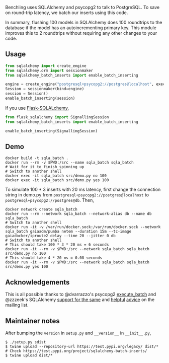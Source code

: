 Benchling uses SQLAlchemy and psycopg2 to talk to PostgreSQL.
To save on round-trip latency, we batch our inserts using this code.

In summary, flushing 100 models in SQLAlchemy does 100 roundtrips to the database if the model has an autoincrementing primary key.
This module improves this to 2 roundtrips without requiring any other changes to your code.

## Usage

```python
from sqlalchemy import create_engine
from sqlalchemy.orm import sessionmaker
from sqlalchemy_batch_inserts import enable_batch_inserting

engine = create_engine("postgresql+psycopg2://postgres@localhost", executemany_mode="values")  # SQLAlchemy < 1.3.7 needs use_batch_mode=True instead
Session = sessionmaker(bind=engine)
session = Session()
enable_batch_inserting(session)
```

If you use [Flask-SQLALchemy](https://flask-sqlalchemy.palletsprojects.com/),

```python
from flask_sqlalchemy import SignallingSession
from sqlalchemy_batch_inserts import enable_batch_inserting

enable_batch_inserting(SignallingSession)
```

## Demo

```
docker build -t sqla_batch .
docker run --rm -v $PWD:/src --name sqla_batch sqla_batch
# Wait for it to finish spinning up
# Switch to another shell
docker exec -it sqla_batch src/demo.py no 100
docker exec -it sqla_batch src/demo.py yes 100
```

To simulate 100 * 3 inserts with 20 ms latency,
first change the connection string in demo.py from
`postgresql+psycopg2://postgres@localhost` to `postgresql+psycopg2://postgres@db`.
Then,
```
docker network create sqla_batch
docker run --rm --network sqla_batch --network-alias db --name db sqla_batch
# Switch to another shell
docker run -it -v /var/run/docker.sock:/var/run/docker.sock --network sqla_batch gaiaadm/pumba netem --duration 15m --tc-image gaiadocker/iproute2 delay --time 20 --jitter 0 db
# Switch to another shell
# This should take 100 * 3 * 20 ms = 6 seconds
docker run -it --rm -v $PWD:/src --network sqla_batch sqla_batch src/demo.py no 100
# This should take 4 * 20 ms = 0.08 seconds
docker run -it --rm -v $PWD:/src --network sqla_batch sqla_batch src/demo.py yes 100
```

## Acknowledgements

This is all possible thanks to @dvarrazzo's psycopg2 [execute_batch](http://initd.org/psycopg/docs/extras.html#fast-execution-helpers)
and @zzzeek's SQLAlchemy [support for the same](https://docs.sqlalchemy.org/en/13/dialects/postgresql.html#psycopg2-fast-execution-helpers)
and [helpful](https://groups.google.com/forum/#!topic/sqlalchemy/GyAZTThJi2I)
[advice](https://groups.google.com/forum/#!msg/sqlalchemy/l02TH_m1DkU/7PMlF8HzAgAJ) on the mailing list.

## Maintainer notes

After bumping the `version` in `setup.py` and `__version__` in `__init__.py`,

```
$ ./setup.py sdist
$ twine upload --repository-url https://test.pypi.org/legacy/ dist/*
# Check https://test.pypi.org/project/sqlalchemy-batch-inserts/
$ twine upload dist/*
```
